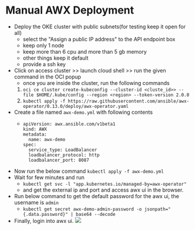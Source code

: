 # Manual AWX Deployment

- Deploy the OKE cluster with public subnets(for testing keep it open for all)
  - select the "Assign a public IP address" to the API endpoint box
  - keep only 1 node
  - keep more than 6 cpu and more than 5 gb memory
  - other things keep it default
  - provide a ssh key
- Click on access cluster >> launch cloud shell >> run the given command in the OCI popup
  - once you are inside the cluster, run the following commands
  1) ```oci ce cluster create-kubeconfig --cluster-id <cluste_id>> --file $HOME/.kube/config --region <region> --token-version 2.0.0 ```
  2) ```kubectl apply -f https://raw.githubusercontent.com/ansible/awx-operator/0.13.0/deploy/awx-operator.yaml```
- Create a file named `awx-demo.yml` with following contents
  - ```
    apiVersion: awx.ansible.com/v1beta1
    kind: AWX
    metadata:
      name: awx-demo
    spec:
      service_type: LoadBalancer
      loadbalancer_protocol: http
      loadbalancer_port: 8087
- Now run the below command
```kubectl apply -f awx-demo.yml```
- Wait for few minutes and run
  - ```kubectl get svc -l "app.kubernetes.io/managed-by=awx-operator"```
  - and get the external ip and port and access awx ui in the browser.
- Run below command to get the default password for the awx ui, the username is `admin`
  - ```kubectl get secret awx-demo-admin-password -o jsonpath="{.data.password}" | base64 --decode```
- Finally, login into awx ui.
![](images/awx/AWX_RMS_awx_login_page_4.png)


